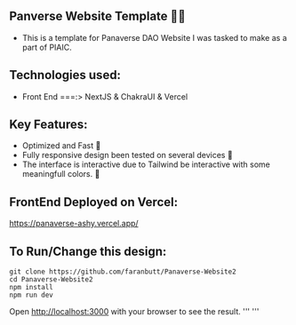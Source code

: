 ## Panverse Website Template 👨‍💻
* This is a template for Panaverse DAO Website I was tasked to make as a part of PIAIC.

## Technologies used:
* Front End ===:> NextJS & ChakraUI  &  Vercel

## Key Features:
* Optimized and Fast 🚀
* Fully responsive design been tested on several devices 📱
* The interface is interactive due to Tailwind be interactive with some meaningfull colors. 🎨

## FrontEnd Deployed on Vercel:
https://panaverse-ashy.vercel.app/

## To Run/Change this design:
```
git clone https://github.com/faranbutt/Panaverse-Website2
cd Panaverse-Website2
npm install
npm run dev
```
Open [http://localhost:3000](http://localhost:3000/) with your browser to see the result.
'''
'''


